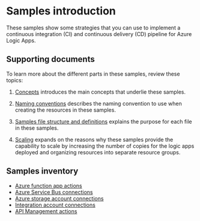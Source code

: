 # Samples introduction

These samples show some strategies that you can use to implement a continuous integration (CI) and continuous delivery (CD) pipeline for Azure Logic Apps.

## Supporting documents

To learn more about the different parts in these samples, review these topics:

1. [Concepts](./concepts-review.md) introduces the main concepts that underlie these samples.

1. [Naming conventions](./naming-convention.md) describes the naming convention to use when creating the resources in these samples.

1. [Samples file structure and definitions](./file-definitions.md) explains the purpose for each file in these samples.

1. [Scaling](./api-connection-scale.md) expands on the reasons why these samples provide the capability to scale by increasing the number of copies for the logic apps deployed and organizing resources into separate resource groups.

## Samples inventory

* [Azure function app actions](./function-app-actions/)
* [Azure Service Bus connections](./service-bus-connections/)
* [Azure storage account connections](./storage-account-connections/)
* [Integration account connections](./integration-account-connections/)
* [API Management actions](./api-management-actions/)
